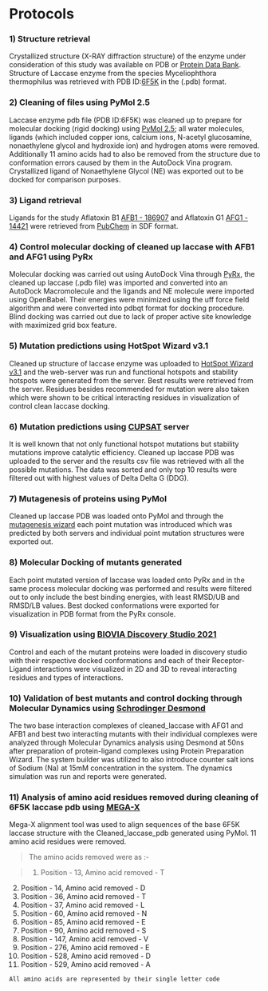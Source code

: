 # Protocols

### 1) Structure retrieval
Crystallized structure (X-RAY diffraction structure) of the enzyme under consideration of this study was available on PDB or [Protein Data Bank](https://www.rcsb.org/). Structure of Laccase enzyme from the species Myceliophthora thermophilus was retrieved with PDB ID:[6F5K](https://www.rcsb.org/structure/6F5K) in the (.pdb) format.


### 2) Cleaning of files using PyMol 2.5
Laccase enzyme pdb file (PDB ID:6F5K) was cleaned up to prepare for molecular docking (rigid docking) using [PyMol 2.5](https://pymol.org/2/); all water molecules, ligands (which included copper ions, calcium ions, N-acetyl glucosamine, nonaethylene glycol and hydroxide ion) and hydrogen atoms were removed. Additionally 11 amino acids had to also be removed from the structure due to conformation errors caused by them in the AutoDock Vina program. 
Crystallized ligand of Nonaethylene Glycol (NE) was exported out to be docked for comparison purposes.

### 3) Ligand retrieval 
Ligands for the study Aflatoxin B1 [AFB1 - 186907](https://pubchem.ncbi.nlm.nih.gov/compound/186907) and Aflatoxin G1 [AFG1 - 14421](https://pubchem.ncbi.nlm.nih.gov/compound/14421)  were retrieved from [PubChem](https://pubchem.ncbi.nlm.nih.gov/) in SDF format.

### 4) Control molecular docking of cleaned up laccase with AFB1 and AFG1 using PyRx
Molecular docking was carried out using AutoDock Vina through [PyRx](https://pyrx.sourceforge.io/), the cleaned up laccase (.pdb file) was imported and converted into an AutoDock Macromolecule and the ligands and NE molecule were imported using OpenBabel. Their energies were minimized using the uff force field algorithm and were converted into pdbqt format for docking procedure. Blind docking was carried out due to lack of proper active site knowledge with maximized grid box feature.

### 5) Mutation predictions using HotSpot Wizard v3.1 
Cleaned up structure of laccase enzyme was uploaded to [HotSpot Wizard v3.1](https://loschmidt.chemi.muni.cz/hotspotwizard/) and the web-server was run and functional hotspots and stability hotspots were generated from the server. Best results were retrieved from the server. Residues besides recommended for mutation were also taken which were shown to be critical interacting residues in visualization of control clean laccase docking. 

### 6) Mutation predictions using [CUPSAT](http://cupsat.tu-bs.de/) server
It is well known that not only functional hotspot mutations but stability mutations improve catalytic efficiency. Cleaned up laccase PDB was uploaded to the server and the results csv file was retrieved with all the possible mutations. The data was sorted and only top 10 results were filtered out with highest values of Delta Delta G (DDG).

### 7) Mutagenesis of proteins using PyMol 
Cleaned up laccase PDB was loaded onto PyMol and through the [mutagenesis wizard](https://pymolwiki.org/index.php/Mutagenesis) each point mutation was introduced which was predicted by both servers and individual point mutation structures were exported out. 

### 8) Molecular Docking of mutants generated 
Each point mutated version of laccase was loaded onto PyRx and in the same process molecular docking was performed and results were filtered out to only include the best binding energies, with least RMSD/UB and RMSD/LB values. Best docked conformations were exported for visualization in PDB format from the PyRx console. 

### 9) Visualization using [BIOVIA Discovery Studio 2021](https://discover.3ds.com/discovery-studio-visualizer-download)
Control and each of the mutant proteins were loaded in discovery studio with their respective docked conformations and each of their Receptor-Ligand interactions were visualized in 2D and 3D to reveal interacting residues and types of interactions. 

### 10) Validation of best mutants and control docking through Molecular Dynamics using [Schrodinger Desmond](https://www.schrodinger.com/products/desmond)
The two base interaction complexes of cleaned_laccase with AFG1 and AFB1 and best two interacting mutants with their individual complexes were analyzed through Molecular Dynamics analysis using Desmond at 50ns after preparation of protein-ligand complexes using Protein Preparation Wizard. The system builder was utilized to also introduce counter salt ions of Sodium (Na) at 15mM concentration in the system. The dynamics simulation was run and reports were generated. 

### 11) Analysis of amino acid residues removed during cleaning of 6F5K laccase pdb using [MEGA-X](https://www.megasoftware.net/)
Mega-X alignment tool was used to align sequences of the base 6F5K laccase structure with the Cleaned_laccase_pdb generated using PyMol. 11 amino acid residues were removed. 
>The amino acids removed were as :-

>1. Position - 13, Amino acid removed - T
2. Position - 14, Amino acid removed - D
3. Position - 36, Amino acid removed - T
4. Position - 37, Amino acid removed - L
5. Position - 60, Amino acid removed - N
6. Position - 85, Amino acid removed - E
7. Position - 90, Amino acid removed - S
8. Position - 147, Amino acid removed - V
9. Position - 276, Amino acid removed - E
10. Position - 528, Amino acid removed - D
11. Position - 529, Amino acid removed - A

`All amino acids are represented by their single letter code`


